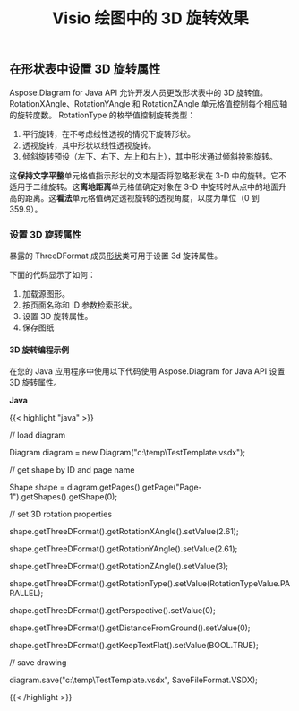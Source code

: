 ﻿---
title: Visio 绘图中的 3D 旋转效果
type: docs
weight: 90
url: /zh/java/3d-rotation-effects-in-a-visio-drawing/
---
## **在形状表中设置 3D 旋转属性**
Aspose.Diagram for Java API 允许开发人员更改形状表中的 3D 旋转值。 RotationXAngle、RotationYAngle 和 RotationZAngle 单元格值控制每个相应轴的旋转度数。 RotationType 的枚举值控制旋转类型：

1. 平行旋转，在不考虑线性透视的情况下旋转形状。
1. 透视旋转，其中形状以线性透视旋转。
1. 倾斜旋转预设（左下、右下、左上和右上），其中形状通过倾斜投影旋转。

这**保持文字平整**单元格值指示形状的文本是否将忽略形状在 3-D 中的旋转。它不适用于二维旋转。这**离地距离**单元格值确定对象在 3-D 中旋转时从点中的地面升高的距离。这**看法**单元格值确定透视旋转的透视角度，以度为单位（0 到 359.9）。
### **设置 3D 旋转属性**
暴露的 ThreeDFormat 成员[形状](https://reference.aspose.com/diagram/java/com.aspose.diagram/Shape)类可用于设置 3d 旋转属性。

下面的代码显示了如何：

1. 加载源图形。
1. 按页面名称和 ID 参数检索形状。
1. 设置 3D 旋转属性。
1. 保存图纸
#### **3D 旋转编程示例**
在您的 Java 应用程序中使用以下代码使用 Aspose.Diagram for Java API 设置 3D 旋转属性。

**Java**

{{< highlight "java" >}}

 // load diagram

Diagram diagram = new Diagram("c:\\temp\\TestTemplate.vsdx");

// get shape by ID and page name

Shape shape = diagram.getPages().getPage("Page-1").getShapes().getShape(0);



// set 3D rotation properties

shape.getThreeDFormat().getRotationXAngle().setValue(2.61);

shape.getThreeDFormat().getRotationYAngle().setValue(2.61);

shape.getThreeDFormat().getRotationZAngle().setValue(3);

shape.getThreeDFormat().getRotationType().setValue(RotationTypeValue.PARALLEL);

shape.getThreeDFormat().getPerspective().setValue(0);

shape.getThreeDFormat().getDistanceFromGround().setValue(0);

shape.getThreeDFormat().getKeepTextFlat().setValue(BOOL.TRUE);

// save drawing

diagram.save("c:\\temp\\TestTemplate.vsdx", SaveFileFormat.VSDX);

{{< /highlight >}}
